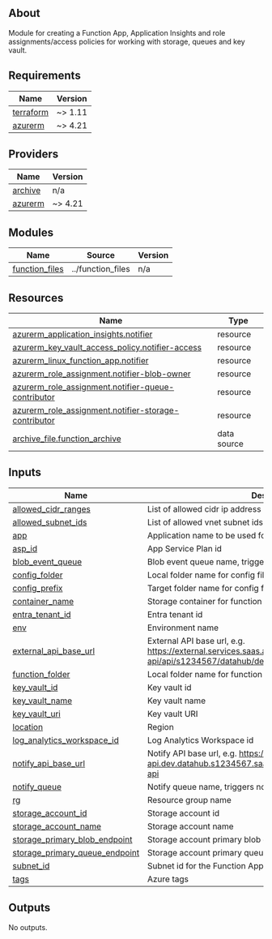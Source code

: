 <!-- BEGIN_TF_DOCS -->


## About

Module for creating a Function App, Application Insights and role assignments/access policies for working with storage, queues and key vault.

## Requirements

| Name | Version |
|------|---------|
| <a name="requirement_terraform"></a> [terraform](#requirement\_terraform) | ~> 1.11 |
| <a name="requirement_azurerm"></a> [azurerm](#requirement\_azurerm) | ~> 4.21 |

## Providers

| Name | Version |
|------|---------|
| <a name="provider_archive"></a> [archive](#provider\_archive) | n/a |
| <a name="provider_azurerm"></a> [azurerm](#provider\_azurerm) | ~> 4.21 |

## Modules

| Name | Source | Version |
|------|--------|---------|
| <a name="module_function_files"></a> [function\_files](#module\_function\_files) | ../function_files | n/a |

## Resources

| Name | Type |
|------|------|
| [azurerm_application_insights.notifier](https://registry.terraform.io/providers/hashicorp/azurerm/latest/docs/resources/application_insights) | resource |
| [azurerm_key_vault_access_policy.notifier-access](https://registry.terraform.io/providers/hashicorp/azurerm/latest/docs/resources/key_vault_access_policy) | resource |
| [azurerm_linux_function_app.notifier](https://registry.terraform.io/providers/hashicorp/azurerm/latest/docs/resources/linux_function_app) | resource |
| [azurerm_role_assignment.notifier-blob-owner](https://registry.terraform.io/providers/hashicorp/azurerm/latest/docs/resources/role_assignment) | resource |
| [azurerm_role_assignment.notifier-queue-contributor](https://registry.terraform.io/providers/hashicorp/azurerm/latest/docs/resources/role_assignment) | resource |
| [azurerm_role_assignment.notifier-storage-contributor](https://registry.terraform.io/providers/hashicorp/azurerm/latest/docs/resources/role_assignment) | resource |
| [archive_file.function_archive](https://registry.terraform.io/providers/hashicorp/archive/latest/docs/data-sources/file) | data source |

## Inputs

| Name | Description | Type | Default | Required |
|------|-------------|------|---------|:--------:|
| <a name="input_allowed_cidr_ranges"></a> [allowed\_cidr\_ranges](#input\_allowed\_cidr\_ranges) | List of allowed cidr ip address ranges | `list(string)` | n/a | yes |
| <a name="input_allowed_subnet_ids"></a> [allowed\_subnet\_ids](#input\_allowed\_subnet\_ids) | List of allowed vnet subnet ids | `list(string)` | n/a | yes |
| <a name="input_app"></a> [app](#input\_app) | Application name to be used for resource naming | `string` | n/a | yes |
| <a name="input_asp_id"></a> [asp\_id](#input\_asp\_id) | App Service Plan id | `string` | n/a | yes |
| <a name="input_blob_event_queue"></a> [blob\_event\_queue](#input\_blob\_event\_queue) | Blob event queue name, triggers source file queuing | `string` | n/a | yes |
| <a name="input_config_folder"></a> [config\_folder](#input\_config\_folder) | Local folder name for config files | `string` | n/a | yes |
| <a name="input_config_prefix"></a> [config\_prefix](#input\_config\_prefix) | Target folder name for config files | `string` | n/a | yes |
| <a name="input_container_name"></a> [container\_name](#input\_container\_name) | Storage container for function files | `string` | n/a | yes |
| <a name="input_entra_tenant_id"></a> [entra\_tenant\_id](#input\_entra\_tenant\_id) | Entra tenant id | `string` | n/a | yes |
| <a name="input_env"></a> [env](#input\_env) | Environment name | `string` | n/a | yes |
| <a name="input_external_api_base_url"></a> [external\_api\_base\_url](#input\_external\_api\_base\_url) | External API base url, e.g. https://external.services.saas.agiledataengine.com/external-api/api/s1234567/datahub/dev | `string` | n/a | yes |
| <a name="input_function_folder"></a> [function\_folder](#input\_function\_folder) | Local folder name for function files | `string` | n/a | yes |
| <a name="input_key_vault_id"></a> [key\_vault\_id](#input\_key\_vault\_id) | Key vault id | `string` | n/a | yes |
| <a name="input_key_vault_name"></a> [key\_vault\_name](#input\_key\_vault\_name) | Key vault name | `string` | n/a | yes |
| <a name="input_key_vault_uri"></a> [key\_vault\_uri](#input\_key\_vault\_uri) | Key vault URI | `string` | n/a | yes |
| <a name="input_location"></a> [location](#input\_location) | Region | `string` | n/a | yes |
| <a name="input_log_analytics_workspace_id"></a> [log\_analytics\_workspace\_id](#input\_log\_analytics\_workspace\_id) | Log Analytics Workspace id | `string` | n/a | yes |
| <a name="input_notify_api_base_url"></a> [notify\_api\_base\_url](#input\_notify\_api\_base\_url) | Notify API base url, e.g. https://external-api.dev.datahub.s1234567.saas.agiledataengine.com:443/notify-api | `string` | n/a | yes |
| <a name="input_notify_queue"></a> [notify\_queue](#input\_notify\_queue) | Notify queue name, triggers notifying | `string` | n/a | yes |
| <a name="input_rg"></a> [rg](#input\_rg) | Resource group name | `string` | n/a | yes |
| <a name="input_storage_account_id"></a> [storage\_account\_id](#input\_storage\_account\_id) | Storage account id | `string` | n/a | yes |
| <a name="input_storage_account_name"></a> [storage\_account\_name](#input\_storage\_account\_name) | Storage account name | `string` | n/a | yes |
| <a name="input_storage_primary_blob_endpoint"></a> [storage\_primary\_blob\_endpoint](#input\_storage\_primary\_blob\_endpoint) | Storage account primary blob endpoint | `string` | n/a | yes |
| <a name="input_storage_primary_queue_endpoint"></a> [storage\_primary\_queue\_endpoint](#input\_storage\_primary\_queue\_endpoint) | Storage account primary queue endpoint | `string` | n/a | yes |
| <a name="input_subnet_id"></a> [subnet\_id](#input\_subnet\_id) | Subnet id for the Function App vnet configuration | `string` | n/a | yes |
| <a name="input_tags"></a> [tags](#input\_tags) | Azure tags | `map(string)` | n/a | yes |

## Outputs

No outputs.

<!-- END_TF_DOCS -->